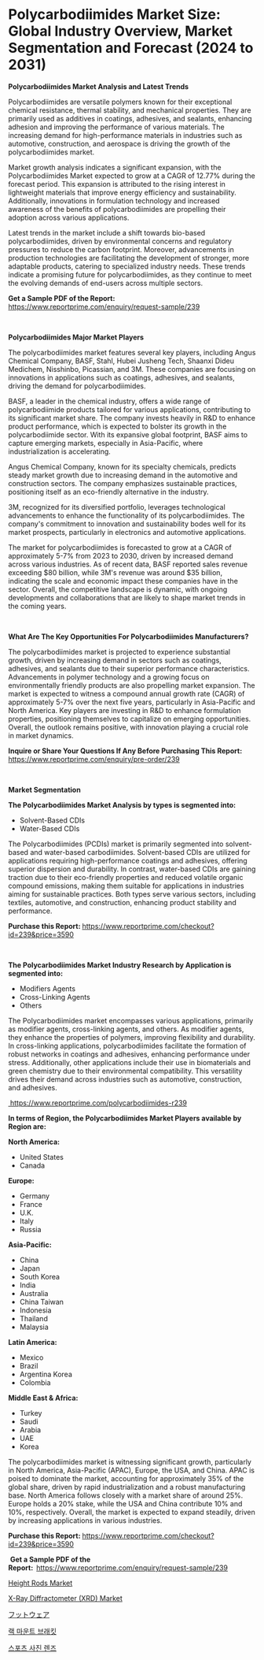 <p><h1>Polycarbodiimides Market Size: Global Industry Overview, Market Segmentation and Forecast (2024 to 2031)</h1></p><p><strong>Polycarbodiimides Market Analysis and Latest Trends</strong></p>
<p><p>Polycarbodiimides are versatile polymers known for their exceptional chemical resistance, thermal stability, and mechanical properties. They are primarily used as additives in coatings, adhesives, and sealants, enhancing adhesion and improving the performance of various materials. The increasing demand for high-performance materials in industries such as automotive, construction, and aerospace is driving the growth of the polycarbodiimides market.</p><p>Market growth analysis indicates a significant expansion, with the Polycarbodiimides Market expected to grow at a CAGR of 12.77% during the forecast period. This expansion is attributed to the rising interest in lightweight materials that improve energy efficiency and sustainability. Additionally, innovations in formulation technology and increased awareness of the benefits of polycarbodiimides are propelling their adoption across various applications.</p><p>Latest trends in the market include a shift towards bio-based polycarbodiimides, driven by environmental concerns and regulatory pressures to reduce the carbon footprint. Moreover, advancements in production technologies are facilitating the development of stronger, more adaptable products, catering to specialized industry needs. These trends indicate a promising future for polycarbodiimides, as they continue to meet the evolving demands of end-users across multiple sectors.</p></p>
<p><strong>Get a Sample PDF of the Report:&nbsp;</strong> <a href="https://www.reportprime.com/enquiry/request-sample/239">https://www.reportprime.com/enquiry/request-sample/239</a></p>
<p>&nbsp;</p>
<p><strong>Polycarbodiimides Major Market Players</strong></p>
<p><p>The polycarbodiimides market features several key players, including Angus Chemical Company, BASF, Stahl, Hubei Jusheng Tech, Shaanxi Dideu Medichem, Nisshinbo, Picassian, and 3M. These companies are focusing on innovations in applications such as coatings, adhesives, and sealants, driving the demand for polycarbodiimides.</p><p>BASF, a leader in the chemical industry, offers a wide range of polycarbodiimide products tailored for various applications, contributing to its significant market share. The company invests heavily in R&D to enhance product performance, which is expected to bolster its growth in the polycarbodiimide sector. With its expansive global footprint, BASF aims to capture emerging markets, especially in Asia-Pacific, where industrialization is accelerating.</p><p>Angus Chemical Company, known for its specialty chemicals, predicts steady market growth due to increasing demand in the automotive and construction sectors. The company emphasizes sustainable practices, positioning itself as an eco-friendly alternative in the industry.</p><p>3M, recognized for its diversified portfolio, leverages technological advancements to enhance the functionality of its polycarbodiimides. The company's commitment to innovation and sustainability bodes well for its market prospects, particularly in electronics and automotive applications.</p><p>The market for polycarbodiimides is forecasted to grow at a CAGR of approximately 5-7% from 2023 to 2030, driven by increased demand across various industries. As of recent data, BASF reported sales revenue exceeding $80 billion, while 3M's revenue was around $35 billion, indicating the scale and economic impact these companies have in the sector. Overall, the competitive landscape is dynamic, with ongoing developments and collaborations that are likely to shape market trends in the coming years.</p></p>
<p>&nbsp;</p>
<p><strong>What Are The Key Opportunities For Polycarbodiimides Manufacturers?</strong></p>
<p><p>The polycarbodiimides market is projected to experience substantial growth, driven by increasing demand in sectors such as coatings, adhesives, and sealants due to their superior performance characteristics. Advancements in polymer technology and a growing focus on environmentally friendly products are also propelling market expansion. The market is expected to witness a compound annual growth rate (CAGR) of approximately 5-7% over the next five years, particularly in Asia-Pacific and North America. Key players are investing in R&D to enhance formulation properties, positioning themselves to capitalize on emerging opportunities. Overall, the outlook remains positive, with innovation playing a crucial role in market dynamics.</p></p>
<p><strong>Inquire or Share Your Questions If Any Before Purchasing This Report:</strong> <a href="https://www.reportprime.com/enquiry/pre-order/239">https://www.reportprime.com/enquiry/pre-order/239</a></p>
<p>&nbsp;</p>
<p><strong>Market Segmentation</strong></p>
<p><strong>The Polycarbodiimides Market Analysis by types is segmented into:</strong></p>
<p><ul><li>Solvent-Based CDIs</li><li>Water-Based CDIs</li></ul></p>
<p><p>The Polycarbodiimides (PCDIs) market is primarily segmented into solvent-based and water-based carbodiimides. Solvent-based CDIs are utilized for applications requiring high-performance coatings and adhesives, offering superior dispersion and durability. In contrast, water-based CDIs are gaining traction due to their eco-friendly properties and reduced volatile organic compound emissions, making them suitable for applications in industries aiming for sustainable practices. Both types serve various sectors, including textiles, automotive, and construction, enhancing product stability and performance.</p></p>
<p><strong>Purchase this Report:&nbsp;</strong><a href="https://www.reportprime.com/checkout?id=239&price=3590">https://www.reportprime.com/checkout?id=239&price=3590</a></p>
<p>&nbsp;</p>
<p><strong>The Polycarbodiimides Market Industry Research by Application is segmented into:</strong></p>
<p><ul><li>Modifiers Agents</li><li>Cross-Linking Agents</li><li>Others</li></ul></p>
<p><p>The Polycarbodiimides market encompasses various applications, primarily as modifier agents, cross-linking agents, and others. As modifier agents, they enhance the properties of polymers, improving flexibility and durability. In cross-linking applications, polycarbodiimides facilitate the formation of robust networks in coatings and adhesives, enhancing performance under stress. Additionally, other applications include their use in biomaterials and green chemistry due to their environmental compatibility. This versatility drives their demand across industries such as automotive, construction, and adhesives.</p></p>
<p><a href="https://www.reportprime.com/polycarbodiimides-r239">&nbsp;https://www.reportprime.com/polycarbodiimides-r239</a></p>
<p><strong>In terms of Region, the Polycarbodiimides Market Players available by Region are:</strong></p>
<p>
    <p> <strong> North America: </strong>
        <ul>
            <li>United States</li>
            <li>Canada</li>
        </ul>
        </p> 
    <p> <strong> Europe: </strong>
        <ul>
            <li>Germany</li>
            <li>France</li>
            <li>U.K.</li>
            <li>Italy</li>
            <li>Russia</li>
        </ul>
        </p> 
    <p> <strong> Asia-Pacific: </strong>
        <ul>
            <li>China</li>
            <li>Japan</li>
            <li>South Korea</li>
            <li>India</li>
            <li>Australia</li>
            <li>China Taiwan</li>
            <li>Indonesia</li>
            <li>Thailand</li>
            <li>Malaysia</li>
        </ul>
        </p> 
    <p> <strong> Latin America: </strong>
        <ul>
            <li>Mexico</li>
            <li>Brazil</li>
            <li>Argentina Korea</li>
            <li>Colombia</li>
        </ul>
        </p> 
    <p> <strong> Middle East & Africa: </strong>
        <ul>
            <li>Turkey</li>
            <li>Saudi</li>
            <li>Arabia</li>
            <li>UAE</li>
            <li>Korea</li>
        </ul>
    </p>
    </p>
<p><p>The polycarbodiimides market is witnessing significant growth, particularly in North America, Asia-Pacific (APAC), Europe, the USA, and China. APAC is poised to dominate the market, accounting for approximately 35% of the global share, driven by rapid industrialization and a robust manufacturing base. North America follows closely with a market share of around 25%. Europe holds a 20% stake, while the USA and China contribute 10% and 10%, respectively. Overall, the market is expected to expand steadily, driven by increasing applications in various industries.</p></p>
<p><strong>Purchase this Report: </strong><a href="https://www.reportprime.com/checkout?id=239&price=3590">https://www.reportprime.com/checkout?id=239&price=3590</a></p>
<p>&nbsp;<strong>Get a Sample PDF of the Report:&nbsp;&nbsp;</strong><a href="https://www.reportprime.com/enquiry/request-sample/239">https://www.reportprime.com/enquiry/request-sample/239</a></p>
<p><strong></strong></p>
<p><p><a href="https://medium.com/@kaceyrath_40350/height-rods-market-overview-global-market-trends-and-future-prospects-from-2024-to-2031-1ade8d0620f4">Height Rods Market</a></p><p><a href="https://issuu.com/reportprime-2/docs/x-ray-diffractometer-xrd-market-siz_0a3c14f36ac0b9">X-Ray Diffractometer (XRD) Market</a></p><p><a href="https://medium.com/@atdlohman/footwear%E5%B8%82%E5%A0%B4%E3%81%AE%E8%A6%8F%E6%A8%A1-%E6%88%90%E9%95%B7-%E5%9C%B0%E5%9F%9F%E5%88%A5%E3%81%AE%E6%B4%9E%E5%AF%9F%E3%81%A8%E5%B8%82%E5%A0%B4%E3%82%BB%E3%82%B0%E3%83%A1%E3%83%B3%E3%83%86%E3%83%BC%E3%82%B7%E3%83%A7%E3%83%B3%E3%81%AB%E3%82%88%E3%82%8B%E6%A5%AD%E7%95%8C%E5%88%86%E6%9E%90-2031%E5%B9%B4%E3%81%BE%E3%81%A7%E3%81%AE%E4%BA%88%E6%B8%AC-c1ededb8f4fc">フットウェア</a></p><p><a href="https://medium.com/@artyompoq5m4/2024%EB%85%84%EB%B6%80%ED%84%B0-2031%EB%85%84%EA%B9%8C%EC%A7%80%EC%9D%98-%EA%B8%B0%EA%B0%84-%EB%8F%99%EC%95%88-%EA%B8%80%EB%A1%9C%EB%B2%8C-%EB%9E%99-%EB%A7%88%EC%9A%B4%ED%8A%B8-%EB%B8%8C%EB%9E%98%ED%82%B7-%EC%8B%9C%EC%9E%A5-%EB%B6%80%EB%AC%B8%EC%9D%98-%EC%8B%9C%EC%9E%A5-%EC%97%AD%ED%95%99-%EB%B0%8F-%EB%AF%B8%EB%9E%98-%EB%8F%99%ED%96%A5-%EC%A0%84%EB%A7%9D-fcf9d7f165f4">랙 마운트 브래킷</a></p><p><a href="https://medium.com/@eiehrdy77/%EC%8A%A4%ED%8F%AC%EC%B8%A0-%EC%82%AC%EC%A7%84-%EB%A0%8C%EC%A6%88-%EC%8B%9C%EC%9E%A5-%EC%A1%B0%EC%82%AC-%EB%B0%8F-%EC%82%B0%EC%97%85-%EC%A7%84%ED%99%94%EC%99%80-2031%EB%85%84%EA%B9%8C%EC%A7%80%EC%9D%98-%EC%A0%84%EB%A7%9D-ce4745603ffa">스포츠 사진 렌즈</a></p></p>
